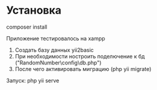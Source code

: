 <h1>Установка</h1>
<p>composer install</p>
<p>Приложение тестировалось на xampp</p>
<ol>
  <li>Создать базу данных yii2basic</li>
  <li>При необходимости ностроить поделючение к бд ("RandomNumber\config\db.php")</li>
  <li>После чего активировать миграцию (php yii migrate)</li>
</ol>
<p>Запуск: php yii serve</p>
